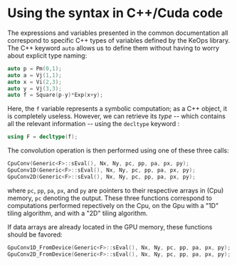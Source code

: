 # Using the syntax in C++/Cuda code

The expressions and variables presented in the common documentation all correspond to specific C++ types of variables defined by the KeOps library.
The C++ keyword `auto` allows us to define them without having to worry about explicit type naming:

```cpp
auto p = Pm(0,1);
auto a = Vj(1,1);
auto x = Vi(2,3);
auto y = Vj(3,3);
auto f = Square(p-y)*Exp(x+y);
```

Here, the `f` variable represents a symbolic computation; as a C++ object, it is completely useless.
However, we can retrieve its *type* -- which contains all the relevant information -- using the `decltype` keyword :

```cpp
using F = decltype(f);
```

The convolution operation is then performed using one of these three calls:

```cpp
CpuConv(Generic<F>::sEval(), Nx, Ny, pc, pp, pa, px, py);
GpuConv1D(Generic<F>::sEval(), Nx, Ny, pc, pp, pa, px, py);
GpuConv2D(Generic<F>::sEval(), Nx, Ny, pc, pp, pa, px, py);
```

where `pc`, `pp`, `pa`, `px`, and `py` are pointers to their respective arrays in (Cpu) memory, `pc` denoting the output. These three functions correspond to computations performed repectively on the Cpu, on the Gpu with a "1D" tiling algorithm, and with a "2D" tiling algorithm.

If data arrays are already located in the GPU memory, these functions should be favored:

```cpp
GpuConv1D_FromDevice(Generic<F>::sEval(), Nx, Ny, pc, pp, pa, px, py);
GpuConv2D_FromDevice(Generic<F>::sEval(), Nx, Ny, pc, pp, pa, px, py);
```